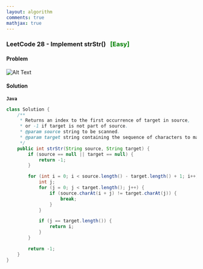 ```yaml
---
layout: algorithm
comments: true
mathjax: true
---
```


### LeetCode 28 - Implement strStr() &nbsp; <span style="color:green;">[Easy]</span>

#### Problem

![Alt Text]({{site.baseurl}}/algorithms/leetcode/images/leetcode28.png)

#### Solution

**`Java`**

```java
class Solution {
    /**
     * Returns an index to the first occurrence of target in source,
     * or -1 if target is not part of source.
     * @param source string to be scanned.
     * @param target string containing the sequence of characters to match.
     */
    public int strStr(String source, String target) {
        if (source == null || target == null) {
            return -1;
        }

        for (int i = 0; i < source.length() - target.length() + 1; i++) {
            int j;
            for (j = 0; j < target.length(); j++) {
                if (source.charAt(i + j) != target.charAt(j)) {
                    break;
                }
            }

            if (j == target.length()) {
                return i;
            }
        }

        return -1;
    }
}
```

<br><br>
